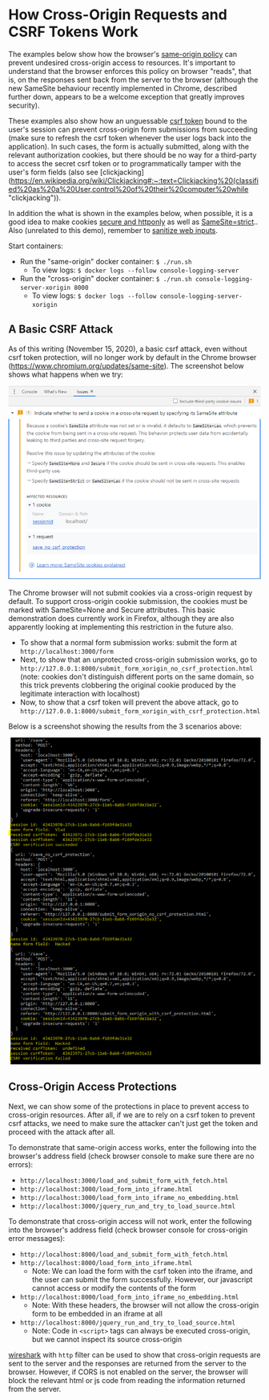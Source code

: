 # How Cross-Origin Requests and CSRF Tokens Work

The examples below show how the browser's [same-origin policy](https://developer.mozilla.org/en-US/docs/Web/Security/Same-origin_policy "same-origin policy") can prevent undesired cross-origin access to resources. It's important to understand that the browser enforces this policy on browser "reads", that is, on the responses sent back from the server to the browser (although the new SameSite behaviour recently implemented in Chrome, described further down, appears to be a welcome exception that greatly improves security). 

These examples also show how an unguessable [csrf token](https://owasp.org/www-community/attacks/csrf "csrf") bound to the user's session can prevent cross-origin form submissions from succeeding (make sure to refresh the csrf token whenever the user logs back into the application). In such cases, the form is actually submitted, along with the relevant authorization cookies, but there should be no way for a third-party to access the secret csrf token or to programmatically tamper with the user's form fields (also see [clickjacking](https://en.wikipedia.org/wiki/Clickjacking#:~:text=Clickjacking%20(classified%20as%20a%20User,control%20of%20their%20computer%20while "clickjacking")).

In addition the what is shown in the examples below, when possible, it is a good idea to make cookies [secure and httponly](https://developer.mozilla.org/en-US/docs/Web/HTTP/Cookies#Creating_cookies "secure and httponly cookies") as well as [SameSite=strict](https://developer.mozilla.org/en-US/docs/Web/HTTP/Headers/Set-Cookie/SameSite).. Also (unrelated to this demo), remember to [sanitize web inputs](https://kevinsmith.io/sanitize-your-inputs "sanitize your inputs").

Start containers:
  * Run the "same-origin" docker container: `$ ./run.sh`
    * To view logs: `$ docker logs --follow console-logging-server`
  * Run the "cross-origin" docker container: `$ ./run.sh console-logging-server-xorigin 8000`
    * To view logs: `$ docker logs --follow console-logging-server-xorigin`

## A Basic CSRF Attack

As of this writing (November 15, 2020), a basic csrf attack, even without csrf token protection, will no longer work by default in the Chrome browser (https://www.chromium.org/updates/same-site). The screenshot below shows what happens when we try:

![CSRF Attack Fails in Chrome](chrome_does_not_allow_csrf_attack.png?raw=true "CSRF Attack Fails in Chrome")


The Chrome browser will not submit cookies via a cross-origin request by default. To support cross-origin cookie submission, the cookies must be marked with SameSite=None and Secure attributes. This basic demonstration does currently work in Firefox, although they are also apparently looking at implementing this restriction in the future also. 

* To show that a normal form submission works: submit the form at `http://localhost:3000/form`
* Next, to show that an unprotected cross-origin submission works, go to `http://127.0.0.1:8000/submit_form_xorigin_no_csrf_protection.html` (note: cookies don't distinguish different ports on the same domain, so this trick prevents clobbering the original cookie produced by the legitimate interaction with localhost)
* Now, to show that a csrf token will prevent the above attack, go to `http://127.0.0.1:8000/submit_form_xorigin_with_csrf_protection.html`

Below is a screenshot showing the results from the 3 scenarios above:

![CSRF Attack Scenarios in Firefox](firefox_allows_csrf_attack.png?raw=true "CSRF Attack Scenarios in Firefox")

## Cross-Origin Access Protections

Next, we can show some of the protections in place to prevent access to cross-origin resources. After all, if we are to rely on a csrf token to prevent csrf attacks, we need to make sure the attacker can't just get the token and proceed with the attack after all.

To demonstrate that same-origin access works, enter the following into the browser's address field (check browser console to make sure there are no errors):
  * `http://localhost:3000/load_and_submit_form_with_fetch.html`
  * `http://localhost:3000/load_form_into_iframe.html`
  * `http://localhost:3000/load_form_into_iframe_no_embedding.html`
  * `http://localhost:3000/jquery_run_and_try_to_load_source.html`  
 
To demonstrate that cross-origin access will not work, enter the following into the browser's address field (check browser console for cross-origin error messages):
  * `http://localhost:8000/load_and_submit_form_with_fetch.html`
  * `http://localhost:8000/load_form_into_iframe.html`
     * Note: We can load the form with the csrf token into the iframe, and the user can submit the form successfully. However, our javascript cannot access or modify the contents of the form
  * `http://localhost:8000/load_form_into_iframe_no_embedding.html`
     * Note: With these headers, the browser will not allow the cross-origin form to be embedded in an iframe at all
  * `http://localhost:8000/jquery_run_and_try_to_load_source.html`  
     * Note: Code in `<script>` tags can always be executed cross-origin, but we cannot inspect its source cross-origin

[wireshark](https://wireshark.org "wireshark homepage") with `http` filter can be used to show that cross-origin requests are sent to the server and the responses are returned from the server to the browser. However, if CORS is not enabled on the server, the browser will block the relevant html or js code from reading the information returned from the server. 

